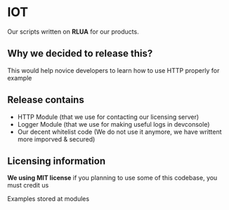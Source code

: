 # IOT
Our scripts written on **RLUA** for our products.

## Why we decided to release this?
This would help novice developers to learn how to use HTTP properly for example

## Release contains
- HTTP Module (that we use for contacting our licensing server)
- Logger Module (that we use for making useful logs in devconsole)
- Our decent whitelist code (We do not use it anymore, we have writtent more imporved & secured)

## Licensing information
**We using MIT license** if you planning to use some of this codebase, you must credit us

Examples stored at modules
